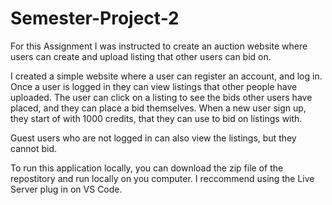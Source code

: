 # Semester-Project-2

For this Assignment I was instructed to create an auction website where users can create and upload listing that other users can bid on.

I created a simple website where a user can register an account, and log in. Once a user is logged in they can view listings that other people have uploaded.
The user can click on a listing to see the bids other users have placed, and they can place a bid themselves. When a new user sign up, they start of with 1000 credits, that they can use to bid on listings with.

Guest users who are not logged in can also view the listings, but they cannot bid.

To run this application locally, you can download the zip file of the repostitory and run locally on you computer. I reccommend using the Live Server plug in on VS Code.
